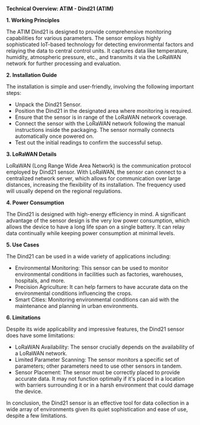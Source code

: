 **Technical Overview: ATIM - Dind21 (ATIM)**

**1. Working Principles**

The ATIM Dind21 is designed to provide comprehensive monitoring capabilities for various parameters. The sensor employs highly sophisticated IoT-based technology for detecting environmental factors and relaying the data to central control units. It captures data like temperature, humidity, atmospheric pressure, etc., and transmits it via the LoRaWAN network for further processing and evaluation.

**2. Installation Guide**

The installation is simple and user-friendly, involving the following important steps:

   - Unpack the Dind21 Sensor.
   - Position the Dind21 in the designated area where monitoring is required.
   - Ensure that the sensor is in range of the LoRaWAN network coverage.
   - Connect the sensor with the LoRaWAN network following the manual instructions inside the packaging. The sensor normally connects automatically once powered on.
   - Test out the initial readings to confirm the successful setup.

**3. LoRaWAN Details**

LoRaWAN (Long Range Wide Area Network) is the communication protocol employed by Dind21 sensor. With LoRaWAN, the sensor can connect to a centralized network server, which allows for communication over large distances, increasing the flexibility of its installation. The frequency used will usually depend on the regional regulations.

**4. Power Consumption**

The Dind21 is designed with high-energy efficiency in mind. A significant advantage of the sensor design is the very low power consumption, which allows the device to have a long life span on a single battery. It can relay data continually while keeping power consumption at minimal levels.

**5. Use Cases**

The Dind21 can be used in a wide variety of applications including:

   - Environmental Monitoring: This sensor can be used to monitor environmental conditions in facilities such as factories, warehouses, hospitals, and more.
   - Precision Agriculture: It can help farmers to have accurate data on the environmental conditions influencing the crops.
   - Smart Cities: Monitoring environmental conditions can aid with the maintenance and planning in urban environments.
  
**6. Limitations**

Despite its wide applicability and impressive features, the Dind21 sensor does have some limitations:

   - LoRaWAN Availability: The sensor crucially depends on the availability of a LoRaWAN network.
   - Limited Parameter Scanning: The sensor monitors a specific set of parameters; other parameters need to use other sensors in tandem.
   - Sensor Placement: The sensor must be correctly placed to provide accurate data. It may not function optimally if it's placed in a location with barriers surrounding it or in a harsh environment that could damage the device.

In conclusion, the Dind21 sensor is an effective tool for data collection in a wide array of environments given its quiet sophistication and ease of use, despite a few limitations.